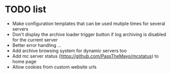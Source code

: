 # TODO list

- Make configuration templates that can be used mutiple times for several servers
- Don't display the archive loader trigger button if log archiving is disabled for the current server
- Better error handling ...
- Add archive browsing system for dynamic servers too
- Add mc server status (https://github.com/PassTheMayo/mcstatus) to home page
- Allow cookies from custom website urls
